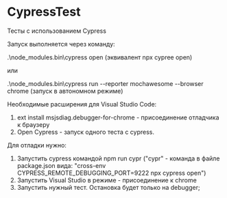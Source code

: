 # CypressTest
Тесты с использованием Cypress

Запуск выполняется через команду:

.\node_modules\.bin\cypress open (эквивалент npx cypree open)

или

.\node_modules\.bin\cypress run --reporter mochawesome --browser chrome (запуск в автономном режиме)

Необходимые расширения для Visual Studio Code:
1) ext install msjsdiag.debugger-for-chrome - присоединение отладчика к браузеру 
2) Open Cypress - запуск одного теста с cypress.

Для отладки нужно:
1) Запустить cypress командой npm run cypr ("cypr" - команда в файле package.json вида: "cross-env CYPRESS_REMOTE_DEBUGGING_PORT=9222 npx cypress open")
2) Запустить Visual Studio в режиме - присоединение к chrome
3) Запустить нужный тест.
Остановка будет только на debugger;